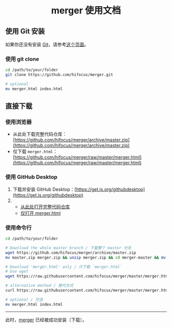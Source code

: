 <h1 align="center">merger 使用文档</h1>

## 使用 Git 安装

如果你还没有安装 [Git](https://git-scm.com)，请参考[这个页面](install-git.md)。

### 使用 git clone
```bash
cd /path/to/your/folder
git clone https://github.com/hifocus/merger.git

# optional
mv merger.html index.html
```

## 直接下载
### 使用浏览器
- 从此处下载完整代码仓库：[https://github.com/hifocus/merger/archive/master.zip](https://github.com/hifocus/merger/archive/master.zip)
- 仅下载 `merger.html`：[https://github.com/hifocus/merger/raw/master/merger.html](https://github.com/hifocus/merger/raw/master/merger.html)

### 使用 GitHub Desktop
1. 下载并安装 GitHub Desktop：[https://get.js.org/githubdesktop](https://get.js.org/githubdesktop)
2. - [从此处打开完整代码仓库](x-github-client://openRepo/https://github.com/hifocus/merger)
   - [仅打开 merger.html](x-github-client://openRepo/https://github.com/hifocus/merger?branch=master&filepath=merger.html)

### 使用命令行
```bash
cd /path/to/your/folder

# Download the whole master branch / 下载整个 master 分支
wget https://github.com/hifocus/merger/archive/master.zip
mv master.zip merger.zip && unzip merger.zip && cd merger-master && mv * ../ && cd ../ && rm -rf merger-master

# Download 'merger.html' only / 只下载 `merger.html`
# Use wget
wget https://raw.githubusercontent.com/hifocus/merger/master/merger.html

# alternative method / 替代方式
curl https://raw.githubusercontent.com/hifocus/merger/master/merger.html --output merger.html

# optional / 可选
mv merger.html index.html
```

-----------------------
此时，[merger](https://github.com/hifocus/merger) 已经被成功安装（下载）。